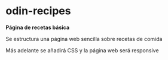 # odin-recipes

**Página de recetas básica**

Se estructura una página web sencilla sobre recetas de comida

Más adelante se añadirá CSS y la página web será responsive